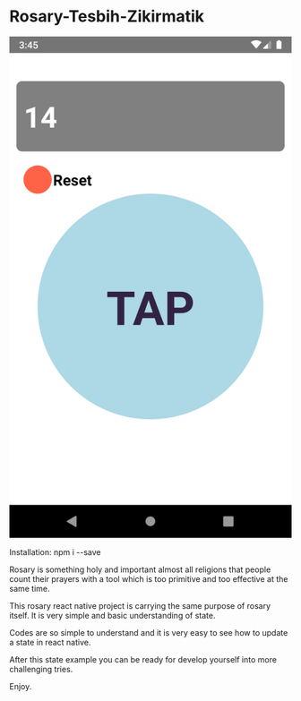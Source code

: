 # Rosary-Tesbih-Zikirmatik

![alt text](/ss.png)

Installation: npm i --save 

Rosary is something holy and important almost all religions that people count their prayers with a tool which is too primitive and too effective at the same time. 

This rosary react native project is carrying the same purpose of rosary itself. It is very simple and basic understanding of state. 

Codes are so simple to understand and it is very easy to see how to update a state in react native. 

After this state example you can be ready for develop yourself into more challenging tries. 

Enjoy. 
